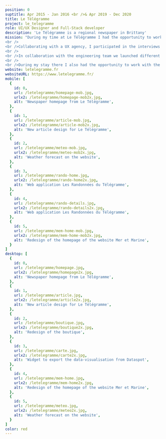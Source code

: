 ```yaml
---
position: 0
suptitle: Apr 2015 - Jan 2016 <br />& Apr 2019 - Dec 2020
title: Le Télégramme
project: le_telegramme
role: UI/UX Designer and Full-Stack developer
description: 'Le Télégramme is a regional newspaper in Brittany'
mission: "During my time at Le Télégramme I had the opportunity to work on a lot of projects. My mission was to design websites and applications and turn my creations into clean HTML ready to be used by the developers in my team.
<br />
<br />Collaborating with a UX agency, I participated in the interviews of users for the new website. On the basis of the UX analysis I then designed new screens, sections and categories for the website. 
<br />
<br />In collaboration with the engineering team we launched different web apps: <a href='https://randonnee.letelegramme.fr/'>Les Randonnées du Télégramme</a>, Les Festivals de l'été and <a href='https://plages.letelegramme.fr'>Tous à la plage</a>.
<br />
<br />During my stay there I also had the opportunity to work with the marketing team on a simplified e-shop and user account design."
website: letelegramme.fr
websiteURL: https://www.letelegramme.fr/
mobile: [
  {
    id: 0,
    url: /letelegramme/homepage-mob.jpg,
    urlx2: /letelegramme/homepage-mob2x.jpg,
    alt: 'Newspaper homepage from Le Télégramme',
  },
  {
    id: 1,
    url: /letelegramme/article-mob.jpg,
    urlx2: /letelegramme/article-mob2x.jpg,
    alt: 'New article design for Le Télégramme',
  },
  {
    id: 2,
    url: /letelegramme/meteo-mob.jpg,
    urlx2: /letelegramme/meteo-mob2x.jpg,
    alt: 'Weather forecast on the website',
  },
  {
    id: 3,
    url: /letelegramme/rando-home.jpg,
    urlx2: /letelegramme/rando-home2x.jpg,
    alt: 'Web application Les Randonnées du Télégramme',
  },
  {
    id: 4,
    url: /letelegramme/rando-details.jpg,
    urlx2: /letelegramme/rando-details2x.jpg,
    alt: 'Web application Les Randonnées du Télégramme',
  },
  {
    id: 5,
    url: /letelegramme/mem-home-mob.jpg,
    urlx2: /letelegramme/mem-home-mob2x.jpg,
    alt: 'Redesign of the homepage of the website Mer et Marine',
  }
]
desktop: [
  {
    id: 0,
    url: /letelegramme/homepage.jpg,
    urlx2: /letelegramme/homepage2x.jpg,
    alt: 'Newspaper homepage from Le Télégramme',
  },
  {
    id: 1,
    url: /letelegramme/article.jpg,
    urlx2: /letelegramme/article2x.jpg,
    alt: 'New article design for Le Télégramme',
  },
  {
    id: 2,
    url: /letelegramme/boutique.jpg,
    urlx2: /letelegramme/boutique2x.jpg,
    alt: 'Redesign of the boutique',
  },
  {
    id: 3,
    url: /letelegramme/carte.jpg,
    urlx2: /letelegramme/carte2x.jpg,
    alt: 'Widget to export the data-visualisation from Dataspot',
  },
  {
    id: 4,
    url: /letelegramme/mem-home.jpg,
    urlx2: /letelegramme/mem-home2x.jpg,
    alt: 'Redesign of the homepage of the website Mer et Marine',
  },
  {
    id: 5,
    url: /letelegramme/meteo.jpg,
    urlx2: /letelegramme/meteo2x.jpg,
    alt: 'Weather forecast on the website',
  }
]
color: red
---
```

